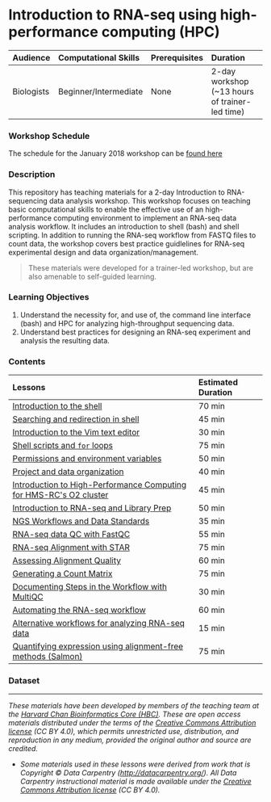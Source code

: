 # Introduction to RNA-seq using high-performance computing (HPC)

| Audience | Computational Skills | Prerequisites | Duration |
:----------|:----------|:----------|:----------|
| Biologists | Beginner/Intermediate | None | 2-day workshop (~13 hours of trainer-led time)|

### Workshop Schedule

The schedule for the January 2018 workshop can be [found here](https://hbctraining.github.io/Intro-to-rnaseq-hpc-O2/schedule/)

### Description

This repository has teaching materials for a 2-day Introduction to RNA-sequencing data analysis workshop. This workshop focuses on teaching basic computational skills to enable the effective use of an high-performance computing environment to implement an RNA-seq data analysis workflow. It includes an introduction to shell (bash) and shell scripting. In addition to running the RNA-seq workflow from FASTQ files to count data, the workshop covers best practice guidlelines for RNA-seq experimental design and data organization/management.

> These materials were developed for a trainer-led workshop, but are also amenable to self-guided learning.

### Learning Objectives

1.	Understand the necessity for, and use of, the command line interface (bash) and HPC for analyzing high-throughput sequencing data.
2.	Understand best practices for designing an RNA-seq experiment and analysis the resulting data.


### Contents

| Lessons            | Estimated Duration |
|:------------------------|:----------|
|[Introduction to the shell](https://hbctraining.github.io/Intro-to-Shell/lessons/01_the_filesystem.html) | 70 min |
|[Searching and redirection in shell](https://hbctraining.github.io/Intro-to-Shell/lessons/02_searching_files.html) | 45 min |
|[Introduction to the Vim text editor ](https://hbctraining.github.io/Intro-to-Shell/lessons/03_vim.html) | 30 min |
|[Shell scripts and `for` loops](https://hbctraining.github.io/Intro-to-Shell/lessons/04_loops_and_scripts.html) | 75 min |
|[Permissions and environment variables](https://hbctraining.github.io/Intro-to-Shell/lessons/05_permissions_and_environment_variables.html) | 50 min |
|[Project and data organization](https://hbctraining.github.io/Intro-to-rnaseq-hpc-O2/lessons/01_data_organization.html) | 40 min |
|[Introduction to High-Performance Computing for HMS-RC's O2 cluster](lectures/HPC_intro_O2.pdf) | 45 min |
|[Introduction to RNA-seq and Library Prep](lectures/rna-seq_design.pdf) | 50 min |
|[NGS Workflows and Data Standards]() | 35 min |
|[RNA-seq data QC with FastQC](https://hbctraining.github.io/Intro-to-rnaseq-hpc-O2/lessons/02_assessing_quality.html) | 55 min |
|[RNA-seq Alignment with STAR](https://hbctraining.github.io/Intro-to-rnaseq-hpc-O2/lessons/03_alignment.html) | 75 min |
|[Assessing Alignment Quality](https://hbctraining.github.io/Intro-to-rnaseq-hpc-O2/lessons/04_alignment_quality.html) | 60 min |
|[Generating a Count Matrix](https://hbctraining.github.io/Intro-to-rnaseq-hpc-O2/lessons/05_counting_reads.html) | 75 min |
|[Documenting Steps in the Workflow with MultiQC](https://hbctraining.github.io/Intro-to-rnaseq-hpc-O2/lessons/06_multiQC.html) | 30 min |
|[Automating the RNA-seq workflow](https://hbctraining.github.io/Intro-to-rnaseq-hpc-O2/lessons/07_automating_workflow.html) | 60 min |
|[Alternative workflows for analyzing RNA-seq data](lectures/RNAseq-analysis-methods.pdf) | 15 min |
|[Quantifying expression using alignment-free methods (Salmon)](https://hbctraining.github.io/Intro-to-rnaseq-hpc-O2/lessons/08_salmon.html) | 75 min |

### Dataset

***
*These materials have been developed by members of the teaching team at the [Harvard Chan Bioinformatics Core (HBC)](http://bioinformatics.sph.harvard.edu/). These are open access materials distributed under the terms of the [Creative Commons Attribution license](https://creativecommons.org/licenses/by/4.0/) (CC BY 4.0), which permits unrestricted use, distribution, and reproduction in any medium, provided the original author and source are credited.*

* *Some materials used in these lessons were derived from work that is Copyright © Data Carpentry (http://datacarpentry.org/). 
All Data Carpentry instructional material is made available under the [Creative Commons Attribution license](https://creativecommons.org/licenses/by/4.0/) (CC BY 4.0).*
